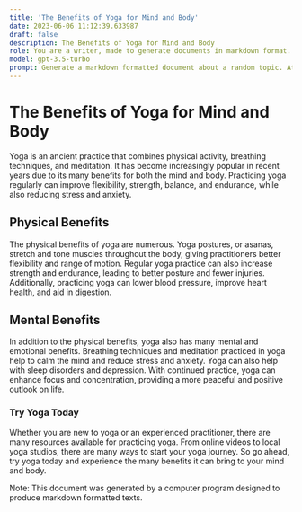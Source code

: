 ```yaml
---
title: 'The Benefits of Yoga for Mind and Body'
date: 2023-06-06 11:12:39.633987
draft: false
description: The Benefits of Yoga for Mind and Body
role: You are a writer, made to generate documents in markdown format. It is very important that all of the documents you generate are in valid markdown format.
model: gpt-3.5-turbo
prompt: Generate a markdown formatted document about a random topic. At the bottom, include a disclaimer explaining that the document was generated by you. The first line of the document should be the title. Make sure that the entire document is in proper markdown format, using a mix of various tags to make the document visually appealing.
---
```


# The Benefits of Yoga for Mind and Body

Yoga is an ancient practice that combines physical activity, breathing techniques, and meditation. It has become increasingly popular in recent years due to its many benefits for both the mind and body. Practicing yoga regularly can improve flexibility, strength, balance, and endurance, while also reducing stress and anxiety.

## Physical Benefits

The physical benefits of yoga are numerous. Yoga postures, or asanas, stretch and tone muscles throughout the body, giving practitioners better flexibility and range of motion. Regular yoga practice can also increase strength and endurance, leading to better posture and fewer injuries. Additionally, practicing yoga can lower blood pressure, improve heart health, and aid in digestion.

## Mental Benefits

In addition to the physical benefits, yoga also has many mental and emotional benefits. Breathing techniques and meditation practiced in yoga help to calm the mind and reduce stress and anxiety. Yoga can also help with sleep disorders and depression. With continued practice, yoga can enhance focus and concentration, providing a more peaceful and positive outlook on life.

### Try Yoga Today

Whether you are new to yoga or an experienced practitioner, there are many resources available for practicing yoga. From online videos to local yoga studios, there are many ways to start your yoga journey. So go ahead, try yoga today and experience the many benefits it can bring to your mind and body.

Note: This document was generated by a computer program designed to produce markdown formatted texts.